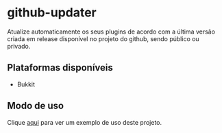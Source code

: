 # github-updater
Atualize automaticamente os seus plugins de acordo com a última versão criada em release disponível no projeto do github, sendo público ou privado.

## Plataformas disponíveis
- Bukkit

## Modo de uso
Clique [aqui](https://github.com/HenryFabio/github-updater/tree/main/example) para ver um exemplo de uso deste projeto.